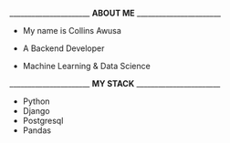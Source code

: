 ######
______________________ **ABOUT ME** _______________________

* My name is Collins Awusa

* A Backend Developer
* Machine Learning & Data Science 

______________________ **MY STACK** _______________________
* Python
* Django
* Postgresql
* Pandas


<!---
Collinshack/Collinshack is a ✨ special ✨ repository because its `README.md` (this file) appears on your GitHub profile.
You can click the Preview link to take a look at your changes.
--->
